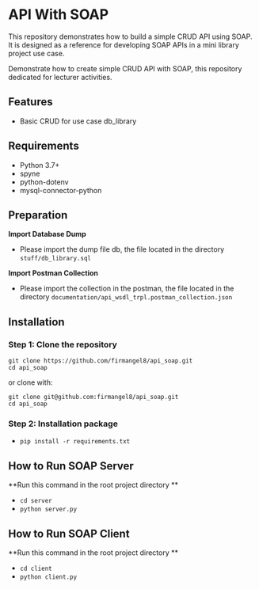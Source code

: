 
# API With SOAP
This repository demonstrates how to build a simple CRUD API using SOAP. It is designed as a reference for developing SOAP APIs in a mini library project use case.

Demonstrate how to create simple CRUD API with SOAP, this repository dedicated for lecturer activities.

## Features
- Basic CRUD for use case db_library

## Requirements
- Python 3.7+
- spyne
- python-dotenv
- mysql-connector-python


## Preparation
**Import Database Dump**
- Please import the dump file db, the file located in the directory `stuff/db_library.sql`

**Import Postman Collection**
- Please import the collection in the postman, the file located in the directory `documentation/api_wsdl_trpl.postman_collection.json`

## Installation
### Step 1: Clone the repository
```
git clone https://github.com/firmangel8/api_soap.git
cd api_soap
```
or clone with:
```
git clone git@github.com:firmangel8/api_soap.git
cd api_soap
```

### Step 2: Installation package
- `pip install -r requirements.txt`


## How to Run SOAP Server
**Run this command in the root project directory **
- `cd server`
- `python server.py`

## How to Run SOAP Client
**Run this command in the root project directory **
- `cd client`
- `python client.py`
